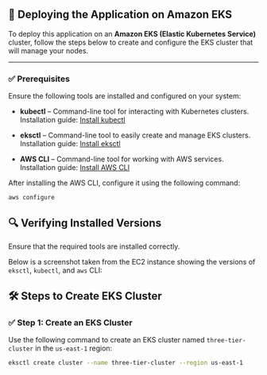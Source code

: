 ## 🚀 Deploying the Application on Amazon EKS

To deploy this application on an **Amazon EKS (Elastic Kubernetes Service)** cluster, follow the steps below to create and configure the EKS cluster that will manage your nodes.

---

### ✅ Prerequisites

Ensure the following tools are installed and configured on your system:

- **kubectl** – Command-line tool for interacting with Kubernetes clusters.  
  Installation guide: [Install kubectl](https://docs.aws.amazon.com/eks/latest/userguide/install-kubectl.html)

- **eksctl** – Command-line tool to easily create and manage EKS clusters.  
  Installation guide: [Install eksctl](https://docs.aws.amazon.com/eks/latest/userguide/eksctl.html)

- **AWS CLI** – Command-line tool for working with AWS services.  
  Installation guide: [Install AWS CLI](https://docs.aws.amazon.com/cli/latest/userguide/cli-chap-install.html)

After installing the AWS CLI, configure it using the following command:

```bash
aws configure
```

## 🔍 Verifying Installed Versions

Ensure that the required tools are installed correctly.

Below is a screenshot taken from the EC2 instance showing the versions of `eksctl`, `kubectl`, and `aws` CLI:

## 🛠️ Steps to Create EKS Cluster

### ✅ Step 1: Create an EKS Cluster

Use the following command to create an EKS cluster named `three-tier-cluster` in the `us-east-1` region:

```bash
eksctl create cluster --name three-tier-cluster --region us-east-1
```
